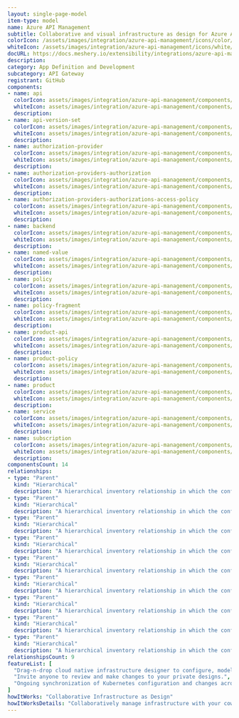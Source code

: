 ```yaml
---
layout: single-page-model
item-type: model
name: Azure API Management
subtitle: Collaborative and visual infrastructure as design for Azure API Management
colorIcon: /assets/images/integration/azure-api-management/icons/color/azure-api-management-color.svg
whiteIcon: /assets/images/integration/azure-api-management/icons/white/azure-api-management-white.svg
docURL: https://docs.meshery.io/extensibility/integrations/azure-api-management
description: 
category: App Definition and Development
subcategory: API Gateway
registrant: GitHub
components: 
- name: api
  colorIcon: assets/images/integration/azure-api-management/components/api/icons/color/api-color.svg
  whiteIcon: assets/images/integration/azure-api-management/components/api/icons/white/api-white.svg
  description: 
- name: api-version-set
  colorIcon: assets/images/integration/azure-api-management/components/api-version-set/icons/color/api-version-set-color.svg
  whiteIcon: assets/images/integration/azure-api-management/components/api-version-set/icons/white/api-version-set-white.svg
  description: 
- name: authorization-provider
  colorIcon: assets/images/integration/azure-api-management/components/authorization-provider/icons/color/authorization-provider-color.svg
  whiteIcon: assets/images/integration/azure-api-management/components/authorization-provider/icons/white/authorization-provider-white.svg
  description: 
- name: authorization-providers-authorization
  colorIcon: assets/images/integration/azure-api-management/components/authorization-providers-authorization/icons/color/authorization-providers-authorization-color.svg
  whiteIcon: assets/images/integration/azure-api-management/components/authorization-providers-authorization/icons/white/authorization-providers-authorization-white.svg
  description: 
- name: authorization-providers-authorizations-access-policy
  colorIcon: assets/images/integration/azure-api-management/components/authorization-providers-authorizations-access-policy/icons/color/authorization-providers-authorizations-access-policy-color.svg
  whiteIcon: assets/images/integration/azure-api-management/components/authorization-providers-authorizations-access-policy/icons/white/authorization-providers-authorizations-access-policy-white.svg
  description: 
- name: backend
  colorIcon: assets/images/integration/azure-api-management/components/backend/icons/color/backend-color.svg
  whiteIcon: assets/images/integration/azure-api-management/components/backend/icons/white/backend-white.svg
  description: 
- name: named-value
  colorIcon: assets/images/integration/azure-api-management/components/named-value/icons/color/named-value-color.svg
  whiteIcon: assets/images/integration/azure-api-management/components/named-value/icons/white/named-value-white.svg
  description: 
- name: policy
  colorIcon: assets/images/integration/azure-api-management/components/policy/icons/color/policy-color.svg
  whiteIcon: assets/images/integration/azure-api-management/components/policy/icons/white/policy-white.svg
  description: 
- name: policy-fragment
  colorIcon: assets/images/integration/azure-api-management/components/policy-fragment/icons/color/policy-fragment-color.svg
  whiteIcon: assets/images/integration/azure-api-management/components/policy-fragment/icons/white/policy-fragment-white.svg
  description: 
- name: product-api
  colorIcon: assets/images/integration/azure-api-management/components/product-api/icons/color/product-api-color.svg
  whiteIcon: assets/images/integration/azure-api-management/components/product-api/icons/white/product-api-white.svg
  description: 
- name: product-policy
  colorIcon: assets/images/integration/azure-api-management/components/product-policy/icons/color/product-policy-color.svg
  whiteIcon: assets/images/integration/azure-api-management/components/product-policy/icons/white/product-policy-white.svg
  description: 
- name: product
  colorIcon: assets/images/integration/azure-api-management/components/product/icons/color/product-color.svg
  whiteIcon: assets/images/integration/azure-api-management/components/product/icons/white/product-white.svg
  description: 
- name: service
  colorIcon: assets/images/integration/azure-api-management/components/service/icons/color/service-color.svg
  whiteIcon: assets/images/integration/azure-api-management/components/service/icons/white/service-white.svg
  description: 
- name: subscription
  colorIcon: assets/images/integration/azure-api-management/components/subscription/icons/color/subscription-color.svg
  whiteIcon: assets/images/integration/azure-api-management/components/subscription/icons/white/subscription-white.svg
  description: 
componentsCount: 14
relationships: 
- type: "Parent"
  kind: "Hierarchical"
  description: "A hierarchical inventory relationship in which the configuration of APIM Service(parent component) is patched with the configuration of API(child component). "
- type: "Parent"
  kind: "Hierarchical"
  description: "A hierarchical inventory relationship in which the configuration of APIM Service(parent component) is patched with the configuration of ApiVersionSet(child component). "
- type: "Parent"
  kind: "Hierarchical"
  description: "A hierarchical inventory relationship in which the configuration of APIM Service(parent component) is patched with the configuration of AuthorizationProvider(child component). "
- type: "Parent"
  kind: "Hierarchical"
  description: "A hierarchical inventory relationship in which the configuration of APIM Service(parent component) is patched with the configuration of Backend(child component). "
- type: "Parent"
  kind: "Hierarchical"
  description: "A hierarchical inventory relationship in which the configuration of APIM Service(parent component) is patched with the configuration of NamedValue(child component). "
- type: "Parent"
  kind: "Hierarchical"
  description: "A hierarchical inventory relationship in which the configuration of APIM Service(parent component) is patched with the configuration of Policy(child component). "
- type: "Parent"
  kind: "Hierarchical"
  description: "A hierarchical inventory relationship in which the configuration of APIM Service(parent component) is patched with the configuration of PolicyFragment(child component). "
- type: "Parent"
  kind: "Hierarchical"
  description: "A hierarchical inventory relationship in which the configuration of APIM Service(parent component) is patched with the configuration of Product(child component). "
- type: "Parent"
  kind: "Hierarchical"
  description: "A hierarchical inventory relationship in which the configuration of APIM Service(parent component) is patched with the configuration of Subscription(child component). "
relationshipsCount: 9
featureList: [
  "Drag-n-drop cloud native infrastructure designer to configure, model, and deploy your workloads.",
  "Invite anyone to review and make changes to your private designs.",
  "Ongoing synchronization of Kubernetes configuration and changes across any number of clusters."
]
howItWorks: "Collaborative Infrastructure as Design"
howItWorksDetails: "Collaboratively manage infrastructure with your coworkers synchronously sharing the same designs."
---
```

